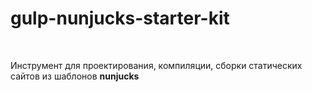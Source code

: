 # gulp-nunjucks-starter-kit

<br>

<p>
  Инструмент для проектирования, компиляции, сборки статических сайтов из шаблонов <b> nunjucks</b>
</p>

